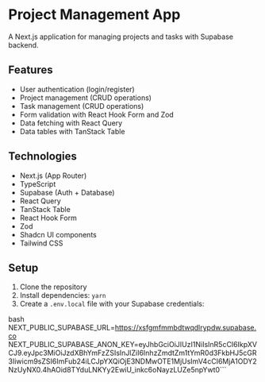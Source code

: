 
# Project Management App

A Next.js application for managing projects and tasks with Supabase backend.

## Features

- User authentication (login/register)
- Project management (CRUD operations)
- Task management (CRUD operations)
- Form validation with React Hook Form and Zod
- Data fetching with React Query
- Data tables with TanStack Table

## Technologies

- Next.js (App Router)
- TypeScript
- Supabase (Auth + Database)
- React Query
- TanStack Table
- React Hook Form
- Zod
- Shadcn UI components
- Tailwind CSS

## Setup

1. Clone the repository
2. Install dependencies: `yarn`
3. Create a `.env.local` file with your Supabase credentials:

bash
NEXT_PUBLIC_SUPABASE_URL=https://xsfgmfmmbdtwqdlrypdw.supabase.co
NEXT_PUBLIC_SUPABASE_ANON_KEY=eyJhbGciOiJIUzI1NiIsInR5cCI6IkpXVCJ9.eyJpc3MiOiJzdXBhYmFzZSIsInJlZiI6InhzZmdtZm1tYmR0d3FkbHJ5cGR3Iiwicm9sZSI6ImFub24iLCJpYXQiOjE3NDMwOTE1MjUsImV4cCI6MjA1ODY2NzUyNX0.4hAOid8TYduLNKYy2EwiU_inkc6oNayzLUZe5npYwt0```
